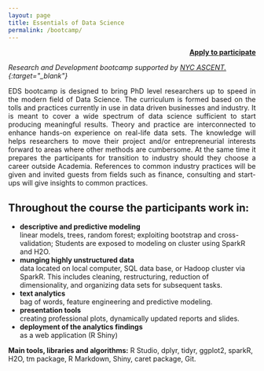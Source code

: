 ```yaml
---
layout: page
title: Essentials of Data Science
permalink: /bootcamp/
---
```


<p style="text-align: right;  font-weight: bold;">
<a href="javascript:void( window.open('https://www.formpl.us/form/5742721182466048/', 'blank','scrollbars=yes,toolbar=no,width=700,height=500'))">Apply to participate</a>
</p>

*Research and Development bootcamp supported by [NYC ASCENT.](http://www.nycascent.org/){:target="_blank"}*

<p style="text-align: justify;">
EDS bootcamp is designed to bring PhD level researchers up to speed in the modern field of Data Science. The curriculum is formed based on the tolls and practices currently in use in data driven businesses and industry. It is meant to cover a wide spectrum of data science sufficient to start producing meaningful results. Theory and practice are interconnected to enhance hands-on experience on real-life data sets. The knowledge will helps researchers to move their project and/or entrepreneurial interests forward to areas where other methods are cumbersome. At the same time it prepares the participants for transition to industry should they choose a career outside Academia. References to common industry practices will be given and invited guests from fields such as finance, consulting and start-ups will give insights to common practices.   
</p>



## Throughout the course the participants work in:


  * __descriptive and predictive modeling__   
  linear models, trees, random forest; exploiting bootstrap and cross-validation; Students are exposed to modeling on cluster using SparkR and H2O.    
  * __munging highly unstructured data__     
  data located on local computer, SQL data base, or Hadoop cluster via SparkR. This includes cleaning, restructuring, reduction of dimensionality, and organizing data sets for subsequent tasks. 
   * __text analytics__    
  bag of words, feature engineering and predictive modeling.
  * __presentation tools__    
  creating professional plots, dynamically updated reports and slides. 
  * __deployment of the analytics findings__  
  as a web application (R Shiny)
  
**Main tools, libraries and algorithms:**   R Studio, dplyr, tidyr, ggplot2, sparkR, H2O, tm package, R Markdown, Shiny, caret package, Git.